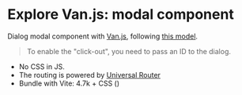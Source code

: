 # Explore Van.js: modal component

Dialog modal component with [Van.js](https://vanjs.org/), following [this model](https://github.com/FredericHeem/van-kit).

> To enable the "click-out", you need to pass an ID to the dialog.

- No CSS in JS.
- The routing is powered by [Universal Router](https://github.com/kriasoft/universal-router)
- Bundle with Vite: 4.7k + CSS ()
